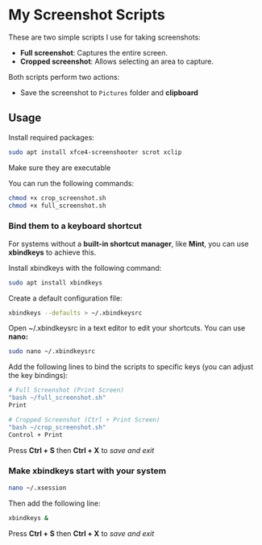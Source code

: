 # My Screenshot Scripts

These are two simple scripts I use for taking screenshots:

- **Full screenshot**: Captures the entire screen.
- **Cropped screenshot**: Allows selecting an area to capture.

Both scripts perform two actions:

* Save the screenshot to `Pictures` folder and **clipboard**

## Usage

Install required packages:
```bash
sudo apt install xfce4-screenshooter scrot xclip
```
Make sure they are executable

You can run the following commands:
```bash
chmod +x crop_screenshot.sh
chmod +x full_screenshot.sh
```

### Bind them to a keyboard shortcut

For systems without a **built-in shortcut manager**, like **Mint**, you can use **xbindkeys** to achieve this.

Install xbindkeys with the following command:
```bash
sudo apt install xbindkeys
```
Create a default configuration file:
```bash
xbindkeys --defaults > ~/.xbindkeysrc
```

Open ~/.xbindkeysrc in a text editor to edit your shortcuts.
You can use **nano:**
```bash
sudo nano ~/.xbindkeysrc
```
Add the following lines to bind the scripts to specific keys (you can adjust the key bindings):
```bash
# Full Screenshot (Print Screen)
"bash ~/full_screenshot.sh"
Print

# Cropped Screenshot (Ctrl + Print Screen)
"bash ~/crop_screenshot.sh"
Control + Print
```
Press **Ctrl + S** then **Ctrl + X** to *save and exit*

### Make xbindkeys start with your system
```bash
nano ~/.xsession
```
Then add the following line:
```bash
xbindkeys &
```
Press **Ctrl + S** then **Ctrl + X** to *save and exit*
